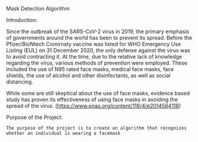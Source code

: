 Mask Detection Algorithm

Introduction:

   Since the outbreak of the SARS-CoV-2 virus in 2019, the primary emphasis of governments around the world has been to prevent its spread. Before the Pfizer/BioNtech Comirnaty vaccine was listed for WHO Emergency Use Listing (EUL) on 31 December 2020, the only defense against the virus was to avoid contracting it. At the time, due to the relative lack of knowledge regarding the virus, various methods of prevention were employed. These included the use of N95 rated face masks, medical face masks, face shields, the use of alcohol and other disinfectants, as well as social distancing.
   
   While some are still skeptical about the use of face masks, evidence based study has proven its effectiveness of using face masks in avoiding the spread of the virus. (https://www.pnas.org/content/118/4/e2014564118)
   
Purpose of the Project:
    
    The purpose of the project is to create an algorithm that recognizes whether an individual is wearing a facemask